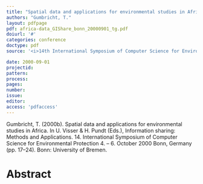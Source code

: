```yaml
---
title: "Spatial data and applications for environmental studies in Africa."
authors: "Gumbricht, T."
layout: pdfpage
pdf: africa-data_GIShare_bonn_20000901_tg.pdf
doiurl: '#'
categories: conference
doctype: pdf
source: '<i>14th International Symposium of Computer Science for Environmental Protection</i> (pp. 17–24)'

date: 2000-09-01
projectid:
pattern:
process:
pages:
number:
issue:
editor:
access: 'pdfaccess'
---
```


Gumbricht, T. (2000b). Spatial data and applications for environmental studies in Africa. In U. Visser & H. Pundt (Eds.), Information sharing: Methods and Applications. 14. International Symposium of Computer Science for Environmental Protection 4. – 6. October 2000 Bonn, Germany (pp. 17–24). Bonn: University of Bremen.

<h1 class='foot-description'>Abstract</h1>
